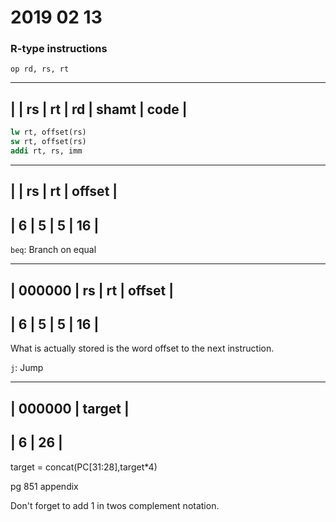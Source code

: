 # 2019 02 13

### R-type instructions

`op rd, rs, rt`

----------------------------------------
|        | rs | rt | rd | shamt | code |
----------------------------------------

```MIPS
lw rt, offset(rs)
sw rt, offset(rs)
addi rt, rs, imm
```
----------------------------------------
|        | rs | rt |    offset         |
----------------------------------------
|  6     | 5  | 5  |      16           |
----------------------------------------

`beq`: Branch on equal

----------------------------------------
| 000000 | rs | rt |    offset         |
----------------------------------------
|  6     | 5  | 5  |      16           |
----------------------------------------

What is actually stored is the word offset to the next instruction.

`j`: Jump

----------------------------------------
| 000000 |       target                |
----------------------------------------
|  6     |         26                  |
----------------------------------------

target = concat(PC[31:28],target*4)

pg 851 appendix

Don't forget to add 1 in twos complement notation.
